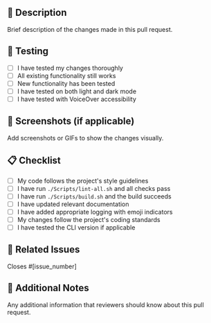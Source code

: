 ## 🚀 Description

Brief description of the changes made in this pull request.

## 🧪 Testing

- [ ] I have tested my changes thoroughly
- [ ] All existing functionality still works
- [ ] New functionality has been tested
- [ ] I have tested on both light and dark mode
- [ ] I have tested with VoiceOver accessibility

## 📸 Screenshots (if applicable)

Add screenshots or GIFs to show the changes visually.

## 📋 Checklist

- [ ] My code follows the project's style guidelines
- [ ] I have run `./Scripts/lint-all.sh` and all checks pass
- [ ] I have run `./Scripts/build.sh` and the build succeeds
- [ ] I have updated relevant documentation
- [ ] I have added appropriate logging with emoji indicators
- [ ] My changes follow the project's coding standards
- [ ] I have tested the CLI version if applicable

## 🔗 Related Issues

Closes #[issue_number]

## 📝 Additional Notes

Any additional information that reviewers should know about this pull request.
